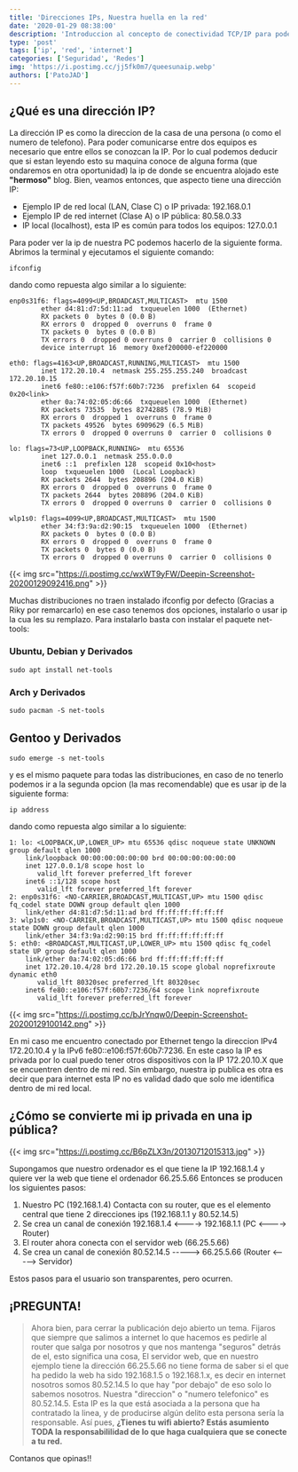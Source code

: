```yaml
---
title: 'Direcciones IPs, Nuestra huella en la red'
date: '2020-01-29 08:38:00'
description: 'Introduccion al concepto de conectividad TCP/IP para poder empezar a trabajar con servidores. En esta ocacion la IP.'
type: 'post'
tags: ['ip', 'red', 'internet']
categories: ['Seguridad', 'Redes']
img: 'https://i.postimg.cc/jj5fk0m7/queesunaip.webp'
authors: ['PatoJAD']
---
```


## ¿Qué es una dirección IP?

La dirección IP es como la direccion de la casa de una persona (o como el numero de telefono). Para poder comunicarse entre dos equipos es necesario que entre ellos se conozcan la IP. Por lo cual podemos deducir que si estan leyendo esto su maquina conoce de alguna forma (que ondaremos en otra oportunidad) la ip de donde se encuentra alojado este **"hermoso"** blog. Bien, veamos entonces, que aspecto tiene una dirección IP:

-   Ejemplo IP de red local (LAN, Clase C) o IP privada: 192.168.0.1
-   Ejemplo IP de red internet (Clase A) o IP pública: 80.58.0.33
-   IP local (localhost), esta IP es común para todos los equipos: 127.0.0.1

Para poder ver la ip de nuestra PC podemos hacerlo de la siguiente forma. Abrimos la terminal y ejecutamos el siguiente comando:

    ifconfig

dando como repuesta algo similar a lo siguiente:

    enp0s31f6: flags=4099<UP,BROADCAST,MULTICAST>  mtu 1500
            ether d4:81:d7:5d:11:ad  txqueuelen 1000  (Ethernet)
            RX packets 0  bytes 0 (0.0 B)
            RX errors 0  dropped 0  overruns 0  frame 0
            TX packets 0  bytes 0 (0.0 B)
            TX errors 0  dropped 0 overruns 0  carrier 0  collisions 0
            device interrupt 16  memory 0xef200000-ef220000

    eth0: flags=4163<UP,BROADCAST,RUNNING,MULTICAST>  mtu 1500
            inet 172.20.10.4  netmask 255.255.255.240  broadcast 172.20.10.15
            inet6 fe80::e106:f57f:60b7:7236  prefixlen 64  scopeid 0x20<link>
            ether 0a:74:02:05:d6:66  txqueuelen 1000  (Ethernet)
            RX packets 73535  bytes 82742885 (78.9 MiB)
            RX errors 0  dropped 1  overruns 0  frame 0
            TX packets 49526  bytes 6909629 (6.5 MiB)
            TX errors 0  dropped 0 overruns 0  carrier 0  collisions 0

    lo: flags=73<UP,LOOPBACK,RUNNING>  mtu 65536
            inet 127.0.0.1  netmask 255.0.0.0
            inet6 ::1  prefixlen 128  scopeid 0x10<host>
            loop  txqueuelen 1000  (Local Loopback)
            RX packets 2644  bytes 208896 (204.0 KiB)
            RX errors 0  dropped 0  overruns 0  frame 0
            TX packets 2644  bytes 208896 (204.0 KiB)
            TX errors 0  dropped 0 overruns 0  carrier 0  collisions 0

    wlp1s0: flags=4099<UP,BROADCAST,MULTICAST>  mtu 1500
            ether 34:f3:9a:d2:90:15  txqueuelen 1000  (Ethernet)
            RX packets 0  bytes 0 (0.0 B)
            RX errors 0  dropped 0  overruns 0  frame 0
            TX packets 0  bytes 0 (0.0 B)
            TX errors 0  dropped 0 overruns 0  carrier 0  collisions 0

{{< img src="https://i.postimg.cc/wxWT9yFW/Deepin-Screenshot-20200129092416.png" >}}

Muchas distribuciones no traen instalado ifconfig por defecto (Gracias a Riky por remarcarlo) en ese caso tenemos dos opciones, instalarlo o usar ip la cua les su remplazo. Para instalarlo basta con instalar el paquete net-tools:

### Ubuntu, Debian y Derivados

    sudo apt install net-tools

### Arch y Derivados

    sudo pacman -S net-tools

## Gentoo y Derivados

    sudo emerge -s net-tools

y es el mismo paquete para todas las distribuciones, en caso de no tenerlo podemos ir a la segunda opcion (la mas recomendable) que es usar ip de la siguiente forma:

    ip address

dando como repuesta algo similar a lo siguiente:

    1: lo: <LOOPBACK,UP,LOWER_UP> mtu 65536 qdisc noqueue state UNKNOWN group default qlen 1000
        link/loopback 00:00:00:00:00:00 brd 00:00:00:00:00:00
        inet 127.0.0.1/8 scope host lo
           valid_lft forever preferred_lft forever
        inet6 ::1/128 scope host
           valid_lft forever preferred_lft forever
    2: enp0s31f6: <NO-CARRIER,BROADCAST,MULTICAST,UP> mtu 1500 qdisc fq_codel state DOWN group default qlen 1000
        link/ether d4:81:d7:5d:11:ad brd ff:ff:ff:ff:ff:ff
    3: wlp1s0: <NO-CARRIER,BROADCAST,MULTICAST,UP> mtu 1500 qdisc noqueue state DOWN group default qlen 1000
        link/ether 34:f3:9a:d2:90:15 brd ff:ff:ff:ff:ff:ff
    5: eth0: <BROADCAST,MULTICAST,UP,LOWER_UP> mtu 1500 qdisc fq_codel state UP group default qlen 1000
        link/ether 0a:74:02:05:d6:66 brd ff:ff:ff:ff:ff:ff
        inet 172.20.10.4/28 brd 172.20.10.15 scope global noprefixroute dynamic eth0
           valid_lft 80320sec preferred_lft 80320sec
        inet6 fe80::e106:f57f:60b7:7236/64 scope link noprefixroute
           valid_lft forever preferred_lft forever

{{< img src="https://i.postimg.cc/bJrYnqw0/Deepin-Screenshot-20200129100142.png" >}}

En mi caso me encuentro conectado por Ethernet tengo la direccion IPv4 172.20.10.4 y la IPv6 fe80::e106:f57f:60b7:7236. En este caso la IP es privada por lo cual puedo tener otros dispositivos con la IP 172.20.10.X que se encuentren dentro de mi red. Sin embargo, nuestra ip publica es otra es decir que para internet esta IP no es validad dado que solo me identifica dentro de mi red local.

## ¿Cómo se convierte mi ip privada en una ip pública?

{{< img src="https://i.postimg.cc/B6pZLX3n/20130712015313.jpg" >}}

Supongamos que nuestro ordenador es el que tiene la IP 192.168.1.4 y quiere ver la web que tiene el ordenador 66.25.5.66 Entonces se producen los siguientes pasos:

1. Nuestro PC (192.168.1.4) Contacta con su router, que es el elemento central que tiene 2 direcciones ips (192.168.1.1 y 80.52.14.5)
2. Se crea un canal de conexión 192.168.1.4 <----> 192.168.1.1 (PC <----> Router)
3. El router ahora conecta con el servidor web (66.25.5.66)
4. Se crea un canal de conexión 80.52.14.5 -----> 66.25.5.66 (Router <-----> Servidor)

Estos pasos para el usuario son transparentes, pero ocurren.

## ¡PREGUNTA!

> Ahora bien, para cerrar la publicación dejo abierto un tema. Fijaros que siempre que salimos a internet lo que hacemos es pedirle al router que salga por nosotros y que nos mantenga "seguros" detrás de el, esto significa una cosa, El servidor web, que en nuestro ejemplo tiene la dirección 66.25.5.66 no tiene forma de saber si el que ha pedido la web ha sido 192.168.1.5 o 192.168.1.x, es decir en internet nosotros somos 80.52.14.5 lo que hay "por debajo" de eso solo lo sabemos nosotros. Nuestra "direccion" o "numero telefonico" es 80.52.14.5. Esta IP es la que está asociada a la persona que ha contratado la linea, y de producirse algún delito esta persona sería la responsable. Así pues, **¿Tienes tu wifi abierto? Estás asumiento TODA la responsabililidad de lo que haga cualquiera que se conecte a tu red.**

Contanos que opinas!!
